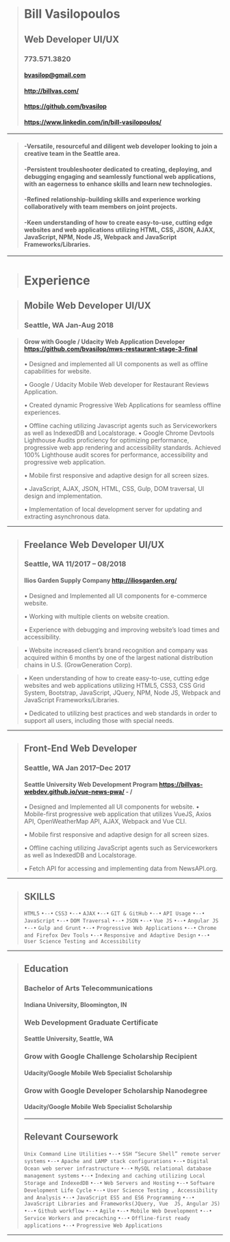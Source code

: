 ># Bill Vasilopoulos
>## Web Developer UI/UX
>### 773.571.3820
>#### <bvasilop@gmail.com>
>#### <http://billvas.com/>
>#### <https://github.com/bvasilop>
>#### <https://www.linkedin.com/in/bill-vasilopoulos/>
>
---
>#### -Versatile, resourceful and diligent web developer looking to join a creative team in the Seattle area.
>
>#### -Persistent troubleshooter dedicated to creating, deploying, and debugging engaging and seamlessly functional web applications, with an eagerness to enhance skills and learn new technologies.
>
>#### -Refined relationship-building skills and experience working collaboratively with team members on joint projects.
>
>#### -Keen understanding of how to create easy-to-use, cutting edge websites and web applications utilizing HTML, CSS, JSON, AJAX, JavaScript, NPM, Node JS, Webpack and JavaScript Frameworks/Libraries.
---
># Experience

>## Mobile Web Developer UI/UX
>### Seattle, WA  Jan-Aug 2018

>#### Grow with Google / Udacity Web Application Developer   https://github.com/bvasilop/mws-restaurant-stage-3-final
>•	Designed and implemented all UI components as well as offline capabilities for website.
>
>•	Google / Udacity Mobile Web developer for Restaurant Reviews Application.
>
>•	Created dynamic Progressive Web Applications for seamless offline experiences.
>
>•	Offline caching utilizing Javascript agents such as Serviceworkers as well as IndexedDB and Localstorage.
>•	Google Chrome Devtools Lighthouse Audits proficiency for optimizing performance, progressive web app rendering and accessibility standards. Achieved 100% Lighthouse audit scores for performance, accessibility and progressive web application.
>
>•	Mobile first responsive and adaptive design for all screen sizes.
>
>•	JavaScript, AJAX, JSON, HTML, CSS, Gulp, DOM traversal, UI design and implementation.
>
>•	Implementation of local development server for updating and extracting asynchronous data.
___

>## Freelance Web Developer UI/UX
>### Seattle, WA  11/2017 – 08/2018
>#### Ilios Garden Supply Company http://iliosgarden.org/
>
>•	Designed and Implemented all UI components for e-commerce website.
>
>•	Working with multiple clients on website creation.
>
>•	Experience with debugging and improving website’s load times and accessibility.

>•	Website increased client’s brand recognition and company was acquired within 6 months by one of the largest national distribution chains in U.S. (GrowGeneration Corp).

>•	Keen understanding of how to create easy-to-use, cutting edge websites and web applications utilizing HTML5, CSS3, CSS Grid System, Bootstrap, JavaScript, JQuery, NPM, Node JS, Webpack and JavaScript Frameworks/Libraries.
>
>•	Dedicated to utilizing best practices and web standards in order to support all users, including those with special needs.
___
>## Front-End Web Developer
>### Seattle, WA  Jan 2017–Dec 2017
>#### Seattle University Web Development Program https://billvas-webdev.github.io/vue-news-pwa/ - /
>
>•	Designed and Implemented all UI components for website.
>•	Mobile-first progressive web application that utilizes VueJS, Axios API, OpenWeatherMap API, AJAX, Webpack and  Vue CLI.
>
>•	Mobile first responsive and adaptive design for all screen sizes.
>
>•	Offline caching utilizing JavaScript agents such as Serviceworkers as well as IndexedDB and Localstorage.
>
>•	Fetch API for accessing and implementing data from NewsAPI.org.
---
> ## SKILLS
> `HTML5` `•--•` `CSS3` `•--•` `AJAX` `•--•` `GIT & GitHub` `•--•` `API Usage` `•--•` `JavaScript` `•--•` `DOM Traversal` `•--•` `JSON` `•--•` `Vue JS` `•--•` `Angular JS` `•--•` `Gulp and Grunt` `•--•` `Progressive Web Applications` `•--•` `Chrome and Firefox Dev Tools` `•--•` `Responsive and Adaptive Design` `•--•` `User Science Testing and Accessibility`
---
> ## Education
> ### Bachelor of Arts Telecommunications
> #### Indiana University, Bloomington, IN
> ### Web Development Graduate Certificate
> #### Seattle University, Seattle, WA
> ### Grow with Google Challenge Scholarship Recipient
> #### Udacity/Google Mobile Web Specialist Scholarship
> ### Grow with Google Developer Scholarship Nanodegree
> #### Udacity/Google Mobile Web Specialist Scholarship
>
> ---
> ## Relevant Coursework
> `Unix Command Line Utilities` `•--•`
`SSH “Secure Shell” remote server systems` `•--•`
`Apache and LAMP stack configurations` `•--•`
`Digital Ocean web server infrastructure` `•--•`
`MySQL relational database management systems` `•--•`
`Indexing and caching utilizing Local Storage and IndexedDB` `•--•`
`Web Servers and Hosting` `•--•`
`Software Development Life Cycle` `•--•`
`User Science Testing , Accessibility and Analysis` `•--•`
`JavaScript ES5 and ES6 Programming` `•--•`
`JavaScript Libraries and Frameworks(JQuery, Vue  JS, Angular JS)` `•--•`
`Github workflow` `•--•`
`Agile` `•--•`
`Mobile Web Development` `•--•`
`Service Workers and precaching` `•--•`
`Offline-first ready applications` `•--•`
`Progressive Web Applications`
---